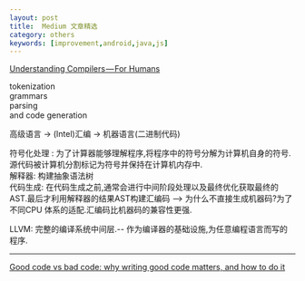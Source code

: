 ```yaml
---
layout: post
title:  Medium 文章精选
category: others
keywords: [improvement,android,java,js]
---
```


[Understanding Compilers — For Humans](https://medium.com/@CanHasCommunism/understanding-compilers-for-humans-ba970e045877)


tokenization                   
grammars           
parsing        
and code generation


高级语言 -> (Intel)汇编 -> 机器语言(二进制代码)      
 
符号化处理 : 为了计算器能够理解程序,将程序中的符号分解为计算机自身的符号.源代码被计算机分割标记为符号并保持在计算机内存中.           
解释器: 构建抽象语法树         
代码生成: 在代码生成之前,通常会进行中间阶段处理以及最终优化获取最终的 AST.最后才利用解释器的结果AST构建汇编码 --> 为什么不直接生成机器码?为了不同CPU 体系的适配.汇编码比机器码的兼容性更强.


LLVM: 完整的编译系统中间层.-- 作为编译器的基础设施,为任意编程语言而写的程序.

---


[Good code vs bad code: why writing good code matters, and how to do it](https://medium.com/@navdeepsingh_2336/good-code-vs-bad-code-35624b4e91bc)

